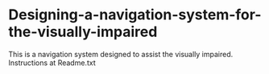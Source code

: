 # Designing-a-navigation-system-for-the-visually-impaired
This is a navigation system designed to assist the visually impaired. Instructions at Readme.txt
